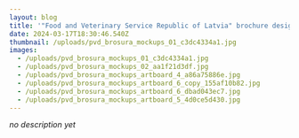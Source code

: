 ```yaml
---
layout: blog
title: '"Food and Veterinary Service Republic of Latvia" brochure design'
date: 2024-03-17T18:30:46.540Z
thumbnail: /uploads/pvd_brosura_mockups_01_c3dc4334a1.jpg
images:
  - /uploads/pvd_brosura_mockups_01_c3dc4334a1.jpg
  - /uploads/pvd_brosura_mockups_02_aa1f21d3df.jpg
  - /uploads/pvd_brosura_mockups_artboard_4_a86a75886e.jpg
  - /uploads/pvd_brosura_mockups_artboard_6_copy_155af10b82.jpg
  - /uploads/pvd_brosura_mockups_artboard_6_dbad043ec7.jpg
  - /uploads/pvd_brosura_mockups_artboard_5_4d0ce5d430.jpg
---
```

*no description yet*
